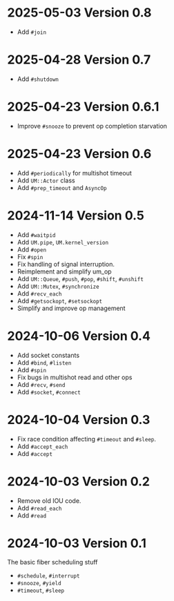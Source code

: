 # 2025-05-03 Version 0.8

- Add `#join`

# 2025-04-28 Version 0.7

- Add `#shutdown`

# 2025-04-23 Version 0.6.1

- Improve `#snooze` to prevent op completion starvation

# 2025-04-23 Version 0.6

- Add `#periodically` for multishot timeout
- Add `UM::Actor` class
- Add `#prep_timeout` and `AsyncOp`

# 2024-11-14 Version 0.5

- Add `#waitpid`
- Add `UM.pipe`, `UM.kernel_version`
- Add `#open`
- Fix `#spin`
- Fix handling of signal interruption.
- Reimplement and simplify um_op
- Add `UM::Queue`, `#push`, `#pop`, `#shift`, `#unshift`
- Add `UM::Mutex`, `#synchronize`
- Add `#recv_each`
- Add `#getsockopt`, `#setsockopt`
- Simplify and improve op management

# 2024-10-06 Version 0.4

- Add socket constants
- Add `#bind`, `#listen`
- Add `#spin`
- Fix bugs in multishot read and other ops
- Add `#recv`, `#send`
- Add `#socket`, `#connect`

# 2024-10-04 Version 0.3

- Fix race condition affecting `#timeout` and `#sleep`.
- Add `#accept_each`
- Add `#accept`

# 2024-10-03 Version 0.2

- Remove old IOU code.
- Add `#read_each`
- Add `#read`

# 2024-10-03 Version 0.1

The basic fiber scheduling stuff

- `#schedule`, `#interrupt`
- `#snooze`, `#yield`
- `#timeout`, `#sleep`
